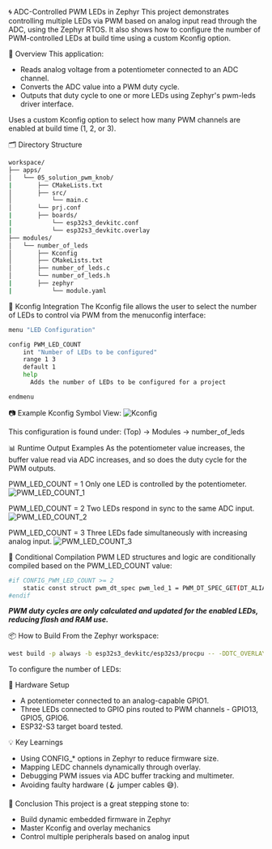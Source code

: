 🌀 ADC-Controlled PWM LEDs in Zephyr
This project demonstrates controlling multiple LEDs via PWM based on analog input read through the ADC, using the Zephyr RTOS. It also shows how to configure the number of PWM-controlled LEDs at build time using a custom Kconfig option.

🔧 Overview
This application:
 - Reads analog voltage from a potentiometer connected to an ADC channel.
 - Converts the ADC value into a PWM duty cycle.
 - Outputs that duty cycle to one or more LEDs using Zephyr's pwm-leds driver interface.

Uses a custom Kconfig option to select how many PWM channels are enabled at build time (1, 2, or 3).

🗂️ Directory Structure
```bash
workspace/
├── apps/
│   └── 05_solution_pwm_knob/
|       ├── CMakeLists.txt
│       ├── src/
│           └── main.c
│       └── prj.conf
|       ├── boards/
|           └── esp32s3_devkitc.conf
|           └── esp32s3_devkitc.overlay
├── modules/
│   └── number_of_leds
│       ├── Kconfig
│       ├── CMakeLists.txt
│       ├── number_of_leds.c
│       └── number_of_leds.h
|       ├── zephyr
|           └── module.yaml

```
🧩 Kconfig Integration
The Kconfig file allows the user to select the number of LEDs to control via PWM from the menuconfig interface:
```bash
menu "LED Configuration"

config PWM_LED_COUNT
    int "Number of LEDs to be configured"
    range 1 3
    default 1
    help
      Adds the number of LEDs to be configured for a project

endmenu
```
📷 Example Kconfig Symbol View:
![Kconfig](https://github.com/user-attachments/assets/8790c921-a029-42a3-a540-4263486f2388)

This configuration is found under:
(Top) → Modules → number_of_leds

📊 Runtime Output Examples
As the potentiometer value increases, the buffer value read via ADC increases, and so does the duty cycle for the PWM outputs.

PWM_LED_COUNT = 1
Only one LED is controlled by the potentiometer.
![PWM_LED_COUNT_1](https://github.com/user-attachments/assets/9a669e78-cc96-4756-b30d-9394af72f6a3)

PWM_LED_COUNT = 2
Two LEDs respond in sync to the same ADC input.
![PWM_LED_COUNT_2](https://github.com/user-attachments/assets/73dd3c29-f577-4dd4-8c18-e257afc8f6d2)

PWM_LED_COUNT = 3
Three LEDs fade simultaneously with increasing analog input.
![PWM_LED_COUNT_3](https://github.com/user-attachments/assets/e50aca00-0fd1-4f83-bac8-f972689529c2)


🧠 Conditional Compilation
PWM LED structures and logic are conditionally compiled based on the PWM_LED_COUNT value:
```bash
#if CONFIG_PWM_LED_COUNT >= 2
    static const struct pwm_dt_spec pwm_led_1 = PWM_DT_SPEC_GET(DT_ALIAS(led_1));
#endif
```
***PWM duty cycles are only calculated and updated for the enabled LEDs, reducing flash and RAM use.***

📦 How to Build
From the Zephyr workspace:
```bash
west build -p always -b esp32s3_devkitc/esp32s3/procpu -- -DDTC_OVERLAY_FILE=boards/esp32s3_devitc.overlay -DEXTERAL_FILE=boards/esp32s3_devkitc.conf -G"Unix Makefiles"
```
To configure the number of LEDs:

🧪 Hardware Setup
 - A potentiometer connected to an analog-capable GPIO1.
 - Three LEDs connected to GPIO pins routed to PWM channels - GPIO13, GPIO5, GPIO6.
 - ESP32-S3 target board tested.

💡 Key Learnings
 - Using CONFIG_* options in Zephyr to reduce firmware size.
 - Mapping LEDC channels dynamically through overlay.
 - Debugging PWM issues via ADC buffer tracking and multimeter.
 - Avoiding faulty hardware (🪝 jumper cables 😅).

🙌 Conclusion
This project is a great stepping stone to:
 - Build dynamic embedded firmware in Zephyr
 - Master Kconfig and overlay mechanics
 - Control multiple peripherals based on analog input
